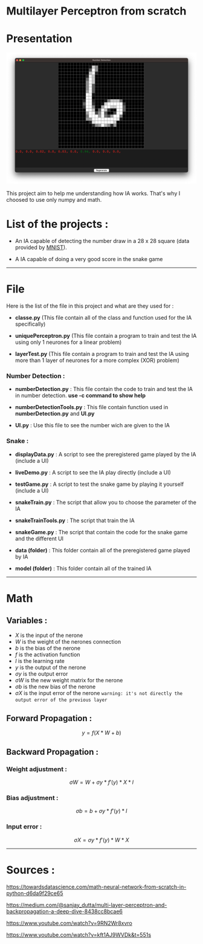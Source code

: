 # Multilayer Perceptron from scratch

# Presentation

![demo](./demo.png)

This project aim to help me understanding how IA works. That's why I choosed to use only numpy and math.

# List of the projects : 
 - An IA capable of detecting the number draw in a 28 x 28 square (data provided by [MNIST](https://en.wikipedia.org/wiki/MNIST_database)).

 - A IA capable of doing a very good score in the snake game

---
# File

Here is the list of the file in this project and what are they used for :

- **classe.py** (This file contain all of the class and function used for the IA specifically)

- **uniquePerceptron.py** (This file contain a program to train and test the IA using only 1 neurones for a linear problem)

- **layerTest.py** (This file contain a program to train and test the IA using more than 1 layer of neurones for a more complex (XOR) problem)

### Number Detection :
- **numberDetection.py** : This file contain the code to train and test the IA in number detection. **use -c command to show help**

- **numberDetectionTools.py** : This file contain function used in **numberDetection.py** and **UI.py**

- **UI.py** : Use this file to see the number wich are given to the IA

### Snake :

 - **displayData.py** : A script to see the preregistered game played by the IA (include a UI)

 - **liveDemo.py** : A script to see the IA play directly (include a UI)

 - **testGame.py** : A script to test the snake game by playing it yourself (include a UI)

 - **snakeTrain.py** : The script that allow you to choose the parameter of the IA

 - **snakeTrainTools.py** : The script that train the IA

 - **snakeGame.py** : The script that contain the code for the snake game and the different UI

 - **data (folder)** : This folder contain all of the preregistered game played by IA

 - **model (folder)** : This folder contain all of the trained IA

---
# Math

## Variables :
- $X$ is the input of the nerone
- $W$ is the weight of the nerones connection
- $b$ is the bias of the nerone
- $f$ is the activation function
- $l$ is the learning rate
- $y$ is the output of the nerone
- $\sigma y$ is the output error
- $\sigma W$ is the new weight matrix for the nerone
- $\sigma b$ is the new bias of the nerone
- $\sigma X$ is the input error of the nerone `warning: it's not directly the output error of the previous layer`

## Forward Propagation :
$$y = f(X*W+b)$$

## Backward Propagation : 
### Weight adjustment :
$$\sigma W = W + \sigma y * f'(y) * X * l$$

### Bias adjustment : 
$$\sigma b = b + \sigma y * f'(y) * l$$

### Input error :
$$\sigma X = \sigma y * f'(y) * W * X$$

---
# Sources :

https://towardsdatascience.com/math-neural-network-from-scratch-in-python-d6da9f29ce65

https://medium.com/@sanjay_dutta/multi-layer-perceptron-and-backpropagation-a-deep-dive-8438cc8bcae6

https://www.youtube.com/watch?v=9RN2Wr8xvro

https://www.youtube.com/watch?v=kft1AJ9WVDk&t=551s